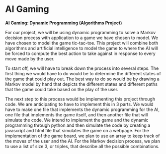 # AI Gaming
**AI Gaming: Dynamic Programming (Algorithms Project)**

For our project, we will be using dynamic programming to solve a Markov decision process with application to a game we have chosen to model. We have chosen to model the game tic-tac-toe. This project will combine both algorithms and artificial intelligence to model the game to where the AI will be forced to compute the best action to take against in response to every move made by the user. 

To start off, we will have to break down the process into several steps. The first thing we would have to do would be to determine the different states of the game that could play out. The best way to do so would be by drawing a Markov model by hand that depicts the different states and different paths that the game could take based on the play of the user.

The next step to this process would be implementing this project through code. We are anticipating to have to implement this in 3 parts. We would have to make one file that implements the dynamic programming for the AI, one file that implements the game itself, and then another file that will simulate the code. We intend to implement the game and the dynamic programming through python and then simulate the code by creating a javascript and html file that simulates the game on a webpage. For the implementation of the game board, we plan to use an array to keep track of the moves of the user and the AI. For the Markov decision process, we plan to use a list of size 3, or triples, that describe all the possible combinations. 

